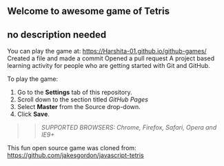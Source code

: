 ## Welcome to awesome game of Tetris
## no description needed
You can play the game at: https://Harshita-01.github.io/github-games/
Created a file and made a commit
Opened a pull request
A project based learning activity for people who are getting started with Git and GitHub.

To play the game:
1. Go to the **Settings** tab of this repository.
1. Scroll down to the section titled _GitHub Pages_
1. Select **Master** from the Source drop-down.
1. Click **Save**.


>> _*SUPPORTED BROWSERS*: Chrome, Firefox, Safari, Opera and IE9+_

This fun open source game was cloned from: https://github.com/jakesgordon/javascript-tetris
